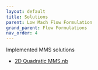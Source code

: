 ```yaml
---
layout: default
title: Solutions
parent: Low Mach Flow Formulation
grand_parent: Flow Formulations
nav_order: 4
---
```


Implemented MMS solutions
- [2D Quadratic MMS.nb]({{site.url}}{{site.baseurl}}/content/formulations/lowMachFlow/solutions/2D_Quadratic_MMS.nb)